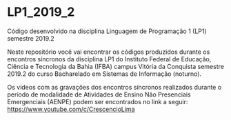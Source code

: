 # LP1_2019_2
Código desenvolvido na disciplina Linguagem de Programação 1 (LP1) semestre 2019.2

Neste repositório você vai encontrar os códigos produzidos durante os encontros síncronos da disciplina LP1 do Instituto Federal de Educação, Ciência e Tecnologia da Bahia (IFBA) campus Vitória da Conquista semestre 2019.2 do curso Bacharelado em Sistemas de Informação (noturno). 

Os vídeos com as gravações dos encontros síncronos realizados durante o período de modalidade de Atividades de Ensino Não Presenciais Emergenciais (AENPE) podem ser encontrados no link a seguir:
https://www.youtube.com/c/CrescencioLima

